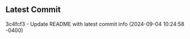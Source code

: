 
## Latest Commit
3c4fcf3 - Update README with latest commit info (2024-09-04 10:24:58 -0400) <Yunxi-Zhou>
